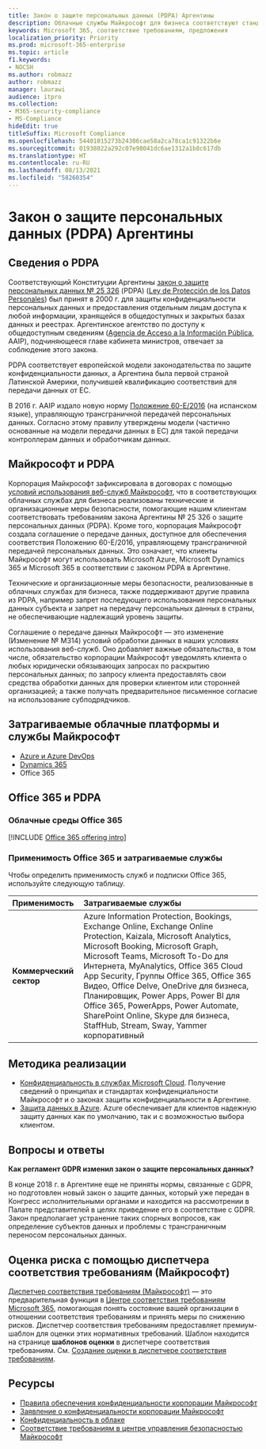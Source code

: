 ```yaml
---
title: Закон о защите персональных данных (PDPA) Аргентины
description: Облачные службы Майкрософт для бизнеса соответствуют стандартам PDPA для защиты конфиденциальности персональных данных.
keywords: Microsoft 365, соответствие требованиям, предложения
localization_priority: Priority
ms.prod: microsoft-365-enterprise
ms.topic: article
f1.keywords:
- NOCSH
ms.author: robmazz
author: robmazz
manager: laurawi
audience: itpro
ms.collection:
- M365-security-compliance
- MS-Compliance
hideEdit: true
titleSuffix: Microsoft Compliance
ms.openlocfilehash: 54401015273b24306cae58a2ca78ca1c91322b6e
ms.sourcegitcommit: 01938022a292c07e98041dc6ae1312a1b8c617db
ms.translationtype: HT
ms.contentlocale: ru-RU
ms.lasthandoff: 08/13/2021
ms.locfileid: "58260354"
---
```

# <a name="argentina-personal-data-protection-act-pdpa"></a>Закон о защите персональных данных (PDPA) Аргентины

## <a name="about-the-pdpa"></a>Сведения о PDPA

Соответствующий Конституции Аргентины [закон о защите персональных данных № 25 326](http://www.jus.gob.ar/media/3201023/personal_data_protection_act25326.pdf) (PDPA) ([Ley de Protección de los Datos Personales](http://servicios.infoleg.gob.ar/infolegInternet/anexos/60000-64999/64790/norma.htm)) был принят в 2000 г. для защиты конфиденциальности персональных данных и предоставления отдельным лицам доступа к любой информации, хранящейся в общедоступных и закрытых базах данных и реестрах. Аргентинское агентство по доступу к общедоступным сведениям ([Agencia de Acceso a la Información Pública](https://www.argentina.gob.ar/aaip), AAIP), подчиняющееся главе кабинета министров, отвечает за соблюдение этого закона.

PDPA соответствует европейской модели законодательства по защите конфиденциальности данных, а Аргентина была первой страной Латинской Америки, получившей квалификацию соответствия для передачи данных от ЕС.

В 2016 г. AAIP издало новую норму [Положение 60-E/2016](http://servicios.infoleg.gob.ar/infolegInternet/anexos/265000-269999/267922/norma.htm) (на испанском языке), управляющую трансграничной передачей персональных данных. Согласно этому правилу утверждены модели (частично основанные на модели передачи данных в ЕС) для такой передачи контроллерам данных и обработчикам данных.

## <a name="microsoft-and-the-pdpa"></a>Майкрософт и PDPA

Корпорация Майкрософт зафиксировала в договорах с помощью [условий использования веб-служб Майкрософт](https://www.microsoftvolumelicensing.com/DocumentSearch.aspx?Mode=3&DocumentTypeId=31), что в соответствующих облачных службах для бизнеса реализованы технические и организационные меры безопасности, помогающие нашим клиентам соответствовать требованиям закона Аргентины № 25 326 о защите персональных данных (PDPA). Кроме того, корпорация Майкрософт создала соглашение о передаче данных, доступное для обеспечения соответствия Положению 60-E/2016, управляющему трансграничной передачей персональных данных. Это означает, что клиенты Майкрософт могут использовать Microsoft Azure, Microsoft Dynamics 365 и Microsoft 365 в соответствии с законом PDPA в Аргентине.

Технические и организационные меры безопасности, реализованные в облачных службах для бизнеса, также поддерживают другие правила из PDPA, например запрет последующего использования персональных данных субъекта и запрет на передачу персональных данных в страны, не обеспечивающие надлежащий уровень защиты.

Соглашение о передаче данных Майкрософт — это изменение (Изменение № M314) условий обработки данных в наших условиях использования веб-служб. Оно добавляет важные обязательства, в том числе, обязательство корпорации Майкрософт уведомлять клиента о любых юридически обязывающих запросах по раскрытию персональных данных; по запросу клиента предоставлять свои средства обработки данных для проверки клиентом или сторонней организацией; а также получать предварительное письменное согласие на использование субподрядчиков.

## <a name="microsoft-in-scope-cloud-platforms--services"></a>Затрагиваемые облачные платформы и службы Майкрософт

- [Azure и Azure DevOps](https://gallery.technet.microsoft.com/Overview-of-Azure-c1be3942)
- [Dynamics 365](https://download.microsoft.com/download/E/1/9/E1977163-7A86-4812-AC18-C03ADC958AAF/Microsoft_Dynamics_365_Cloud_Service_Compliance_Datasheet.pdf)
- Office 365

## <a name="office-365-and-the-pdpa"></a>Office 365 и PDPA

### <a name="office-365-cloud-environments"></a>Облачные среды Office 365

[!INCLUDE [Office 365 offering intro](../includes/o365-offering-introduction.md)]

### <a name="office-365-applicability-and-in-scope-services"></a>Применимость Office 365 и затрагиваемые службы

Чтобы определить применимость служб и подписки Office 365, используйте следующую таблицу.

| **Применимость** | **Затрагиваемые службы** |
|:------------------|:----------------------|
| **Коммерческий сектор** | Azure Information Protection, Bookings, Exchange Online, Exchange Online Protection, Kaizala, Microsoft Analytics, Microsoft Booking, Microsoft Graph, Microsoft Teams, Microsoft To-Do для Интернета, MyAnalytics, Office 365 Cloud App Security, Группы Office 365, Office 365 Видео, Office Delve, OneDrive для бизнеса, Планировщик, Power Apps, Power BI для Office 365, PowerApps, Power Automate, SharePoint Online, Skype для бизнеса, StaffHub, Stream, Sway, Yammer корпоративный |

## <a name="how-to-implement"></a>Методика реализации

- [Конфиденциальность в службах Microsoft Cloud](https://www.microsoft.com/download/details.aspx?id=55710). Получение сведений о принципах и стандартах конфиденциальности Майкрософт и о законах защиты конфиденциальности в Аргентине.  
- [Защита данных в Azure](/azure/security/azure-protection-of-customer-data). Azure обеспечивает для клиентов надежную защиту данных как по умолчанию, так и с возможностью выбора клиентом.

## <a name="frequently-asked-questions"></a>Вопросы и ответы

**Как регламент GDPR изменил закон о защите персональных данных?**

В конце 2018 г. в Аргентине еще не приняты нормы, связанные с GDPR, но подготовлен новый закон о защите данных, который уже передан в Конгресс исполнительными органами и находится на рассмотрении в Палате представителей в целях приведение его в соответствие с GDPR. Закон предполагает устранение таких спорных вопросов, как определение субъектов данных и проблемы с трансграничным переносом персональных данных.

## <a name="use-microsoft-compliance-manager-to-assess-your-risk"></a>Оценка риска с помощью диспетчера соответствия требованиям (Майкрософт)

[Диспетчер соответствия требованиям (Майкрософт)](/microsoft-365/compliance/compliance-manager) — это предварительная функция в [Центре соответствия требованиям Microsoft 365](/microsoft-365/compliance/microsoft-365-compliance-center), помогающая понять состояние вашей организации в отношении соответствия требованиям и принять меры по снижению рисков. Диспетчер соответствия требованиям предоставляет премиум-шаблон для оценки этих нормативных требований. Шаблон находится на странице **шаблонов оценки** в диспетчере соответствия требованиям. См. [Создание оценки в диспетчере соответствия требованиям](/microsoft-365/compliance/compliance-manager-assessments).

## <a name="resources"></a>Ресурсы

- [Правила обеспечения конфиденциальности корпорации Майкрософт](https://privacy.microsoft.com)
- [Заявление о конфиденциальности корпорации Майкрософт](https://privacy.microsoft.com/privacystatement)
- [Конфиденциальность в облаке](https://download.microsoft.com/download/0/9/D/09DE47F6-F9E5-4C14-B9E8-E8119A130ACC/Privacy_considerations_in_the_cloud.pdf)
- [Соответствие требованиям в центре управления безопасностью Майкрософт](https://www.microsoft.com/trust-center/compliance/compliance-overview)
